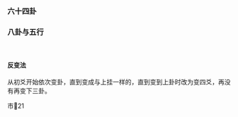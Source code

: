 ### 六十四卦



### 八卦与五行

​                         

#### 反变法  

从初爻开始依次变卦，直到变成与上挂一样的，直到变到上卦时改为变四爻，再没有再变下三卦。

市🦅21

